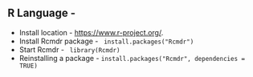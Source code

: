 R Language - 
-----------


* Install location - https://www.r-project.org/.
* Install Rcmdr package - ` install.packages("Rcmdr")`
* Start Rcmdr - ` library(Rcmdr)`
* Reinstalling a package - `install.packages("Rcmdr", dependencies = TRUE)`
